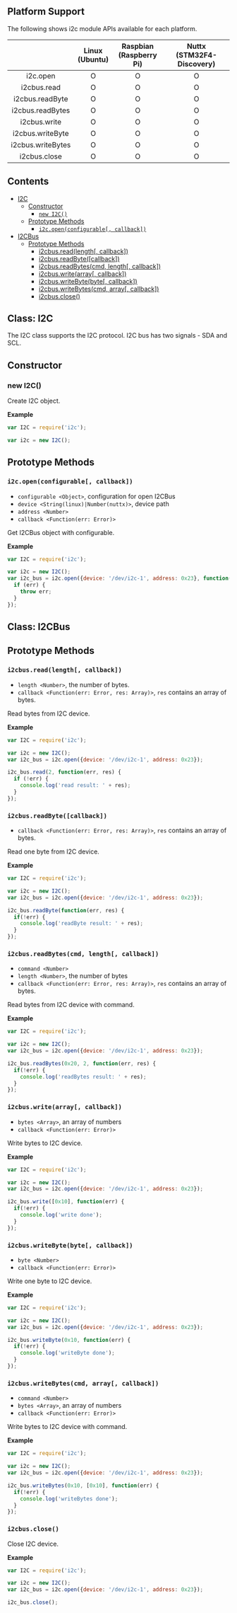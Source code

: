 ## Platform Support

The following shows i2c module APIs available for each platform.

|  | Linux<br/>(Ubuntu) | Raspbian<br/>(Raspberry Pi) | Nuttx<br/>(STM32F4-Discovery) |
| :---: | :---: | :---: | :---: |
| i2c.open | O | O | O |
| i2cbus.read | O | O | O |
| i2cbus.readByte | O | O | O |
| i2cbus.readBytes | O | O | O |
| i2cbus.write | O | O | O |
| i2cbus.writeByte | O | O | O |
| i2cbus.writeBytes | O | O | O |
| i2cbus.close | O | O | O |


## Contents

  * [I2C](#i2c)
    * [Constructor](#constructor)
      * [`new I2C()`](#new-i2c)
    * [Prototype Methods](#i2c-prototype-methods)
      * [`i2c.open(configurable[, callback])`](#i2c-open)
  * [I2CBus](#i2cbus)
    * [Prototype Methods](#i2cbus-prototype-methods)
      * [i2cbus.read(length[, callback])](#i2cbus-read)
      * [i2cbus.readByte([callback])](#i2cbus-readbyte)
      * [i2cbus.readBytes(cmd, length[, callback])](#i2cbus-readbytes)
      * [i2cbus.write(array[, callback])](#i2cbus-write)
      * [i2cbus.writeByte(byte[, callback])](#i2cbus-writebyte)
      * [i2cbus.writeBytes(cmd, array[, callback])](#i2cbus-writebytes)
      * [i2cbus.close()](#i2cbus-close)


## Class: I2C <a name="i2c"></a>

The I2C class supports the I2C protocol. I2C bus has two signals - SDA and SCL.


## Constructor <a name="constructor"></a>


### new I2C()

Create I2C object.

**Example**

```js
var I2C = require('i2c');

var i2c = new I2C();
```


## Prototype Methods <a name="i2c-prototype-methods"></a>


### `i2c.open(configurable[, callback])` <a name="i2c-open"></a>
 * `configurable <Object>`, configuration for open I2CBus
  * `device <String(linux)|Number(nuttx)>`, device path
  * `address <Number>`
 * `callback <Function(err: Error)>`

Get I2CBus object with configurable.

**Example**

```js
var I2C = require('i2c');

var i2c = new I2C();
var i2c_bus = i2c.open({device: '/dev/i2c-1', address: 0x23}, function(err) {
  if (err) {
    throw err;
  }
});
```


## Class: I2CBus <a name="i2cbus"></a>


## Prototype Methods <a name="i2cbus-prototype-methods"></a>


### `i2cbus.read(length[, callback])` <a name="i2cbus-read"></a>
 * `length <Number>`, the number of bytes.
 * `callback <Function(err: Error, res: Array)>`, `res` contains an array of bytes.

Read bytes from I2C device.

**Example**

```js
var I2C = require('i2c');

var i2c = new I2C();
var i2c_bus = i2c.open({device: '/dev/i2c-1', address: 0x23});

i2c_bus.read(2, function(err, res) {
  if (!err) {
    console.log('read result: ' + res);
  }
});
```


### `i2cbus.readByte([callback])` <a name="i2cbus-readbyte"></a>
 * `callback <Function(err: Error, res: Array)>`, `res` contains an array of bytes.

Read one byte from I2C device.

**Example**

```js
var I2C = require('i2c');

var i2c = new I2C();
var i2c_bus = i2c.open({device: '/dev/i2c-1', address: 0x23});

i2c_bus.readByte(function(err, res) {
  if(!err) {
    console.log('readByte result: ' + res);
  }
});
```


### `i2cbus.readBytes(cmd, length[, callback])` <a name="i2cbus-readbytes"></a>
 * `command <Number>`
 * `length <Number>`, the number of bytes
 * `callback <Function(err: Error, res: Array)>`, `res` contains an array of bytes.

Read bytes from I2C device with command.

**Example**

```js
var I2C = require('i2c');

var i2c = new I2C();
var i2c_bus = i2c.open({device: '/dev/i2c-1', address: 0x23});

i2c_bus.readBytes(0x20, 2, function(err, res) {
  if(!err) {
    console.log('readBytes result: ' + res);
  }
});
```


### `i2cbus.write(array[, callback])` <a name="i2cbus-write"></a>
 * `bytes <Array>`, an array of numbers
 * `callback <Function(err: Error)>`

Write bytes to I2C device.

**Example**

```js
var I2C = require('i2c');

var i2c = new I2C();
var i2c_bus = i2c.open({device: '/dev/i2c-1', address: 0x23});

i2c_bus.write([0x10], function(err) {
  if(!err) {
    console.log('write done');
  }
});
```


### `i2cbus.writeByte(byte[, callback])` <a name="i2cbus-writebyte"></a>
 * `byte <Number>`
 * `callback <Function(err: Error)>`

Write one byte to I2C device.

**Example**

```js
var I2C = require('i2c');

var i2c = new I2C();
var i2c_bus = i2c.open({device: '/dev/i2c-1', address: 0x23});

i2c_bus.writeByte(0x10, function(err) {
  if(!err) {
    console.log('writeByte done');
  } 
});
```


### `i2cbus.writeBytes(cmd, array[, callback])` <a name="i2cbus-writebytes"></a>
 * `command <Number>`
 * `bytes <Array>`, an array of numbers
 * `callback <Function(err: Error)>`

Write bytes to I2C device with command.

**Example**

```js
var I2C = require('i2c');

var i2c = new I2C();
var i2c_bus = i2c.open({device: '/dev/i2c-1', address: 0x23});

i2c_bus.writeBytes(0x10, [0x10], function(err) {
  if(!err) {
    console.log('writeBytes done');
  }
});
```


### `i2cbus.close()` <a name="i2cbus-close"></a>

Close I2C device.

**Example**

```js
var I2C = require('i2c');

var i2c = new I2C();
var i2c_bus = i2c.open({device: '/dev/i2c-1', address: 0x23});

i2c_bus.close();
```
